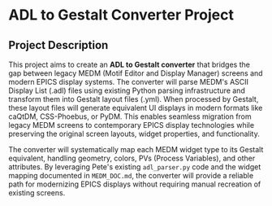 # ADL to Gestalt Converter Project

## Project Description

This project aims to create an **ADL to Gestalt converter** that bridges the gap between legacy MEDM (Motif Editor and Display Manager) screens and modern EPICS display systems. The converter will parse MEDM's ASCII Display List (.adl) files using existing Python parsing infrastructure and transform them into Gestalt layout files (.yml). When processed by Gestalt, these layout files will generate equivalent UI displays in modern formats like caQtDM, CSS-Phoebus, or PyDM. This enables seamless migration from legacy MEDM screens to contemporary EPICS display technologies while preserving the original screen layouts, widget properties, and functionality.

The converter will systematically map each MEDM widget type to its Gestalt equivalent, handling geometry, colors, PVs (Process Variables), and other attributes. By leveraging Pete's existing `adl_parser.py` code and the widget mapping documented in `MEDM_DOC.md`, the converter will provide a reliable path for modernizing EPICS displays without requiring manual recreation of existing screens.
